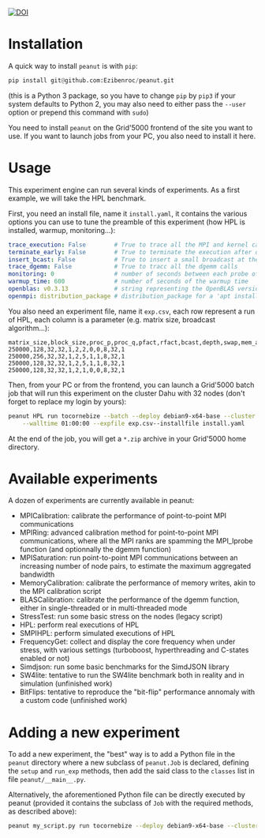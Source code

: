 [![DOI](https://zenodo.org/badge/DOI/10.5281/zenodo.4625676.svg)](https://doi.org/10.5281/zenodo.4625676)

# Installation

A quick way to install `peanut` is with `pip`:
```py
pip install git@github.com:Ezibenroc/peanut.git
```
(this is a Python 3 package, so you have to change `pip` by `pip3` if your system defaults to Python 2, you may also
need to either pass the `--user` option or prepend this command with `sudo`)

You need to install `peanut` on the Grid'5000 frontend of the site you want to use. If you want to launch jobs from your
PC, you also need to install it here.

# Usage

This experiment engine can run several kinds of experiments. As a first example, we will take the HPL benchmark.

First, you need an install file, name it `install.yaml`, it contains the various options you can use to tune the
preamble of this experiment (how HPL is installed, warmup, monitoring...):
```yaml
trace_execution: False        # True to trace all the MPI and kernel calls
terminate_early: False        # True to terminate the execution after only 5 iterations
insert_bcast: False           # True to insert a small broadcast at the start and end of the main function
trace_dgemm: False            # True to tracc all the dgemm calls
monitoring: 0                 # number of seconds between each probe of the monitoring script, 0 to disable
warmup_time: 600              # number of seconds of the warmup time
openblas: v0.3.13             # string representing the OpenBLAS version to install
openmpi: distribution_package # distribution_package for a 'apt install openmpi', a version string (like "4.1.0") for an installation from source (warning: experimental)
```

You also need an experiment file, name it `exp.csv`, each row represent a run of HPL, each column is a parameter (e.g.
matrix size, broadcast algorithm...):
```csv
matrix_size,block_size,proc_p,proc_q,pfact,rfact,bcast,depth,swap,mem_align,process_per_node,thread_per_process
250000,128,32,32,1,2,2,0,0,8,32,1
250000,256,32,32,1,2,5,1,1,8,32,1
250000,128,32,32,1,2,5,1,1,8,32,1
250000,128,32,32,1,2,1,0,0,8,32,1
```

Then, from your PC or from the frontend, you can launch a Grid'5000 batch job that will run this experiment on the
cluster Dahu with 32 nodes (don't forget to replace my login by yours):
```sh
peanut HPL run tocornebize --batch --deploy debian9-x64-base --cluster dahu --nbnodes 32 \
    --walltime 01:00:00 --expfile exp.csv--installfile install.yaml
```

At the end of the job, you will get a `*.zip` archive in your Grid'5000 home directory.


# Available experiments

A dozen of experiments are currently available in peanut:
- MPICalibration: calibrate the performance of point-to-point MPI communications
- MPIRing: advanced calibration method for point-to-point MPI communications, where all the MPI ranks are spamming the
  MPI_Iprobe function (and optionnally the dgemm function)
- MPISaturation: run point-to-point MPI communications between an increasing number of node pairs, to estimate the
  maximum aggregated bandwidth
- MemoryCalibration: calibrate the performance of memory writes, akin to the MPI calibration script
- BLASCalibration: calibrate the performance of the dgemm function, either in single-threaded or in multi-threaded mode
- StressTest: run some basic stress on the nodes (legacy script)
- HPL: perform real executions of HPL
- SMPIHPL: perform simulated executions of HPL
- FrequencyGet: collect and display the core frequency when under stress, with various settings (turboboost,
  hyperthreading and C-states enabled or not)
- Simdjson: run some basic benchmarks for the SimdJSON library
- SW4lite: tentative to run the SW4lite benchmark both in reality and in simulation (unfinished work)
- BitFlips: tentative to reproduce the "bit-flip" performance annomaly with a custom code (unfinished work)

# Adding a new experiment

To add a new experiment, the "best" way is to add a Python file in the `peanut` directory where a new subclass of
`peanut.Job` is declared, defining the `setup` and `run_exp` methods, then add the said class to the `classes` list in
file `peanut/__main__.py`.

Alternatively, the aforementioned Python file can be directly executed by peanut (provided it contains the subclass of
`Job` with the required methods, as described above):
```sh
peanut my_script.py run tocornebize --deploy debian9-x64-base --cluster dahu --nbnodes 2 --walltime 00:20:00
```
